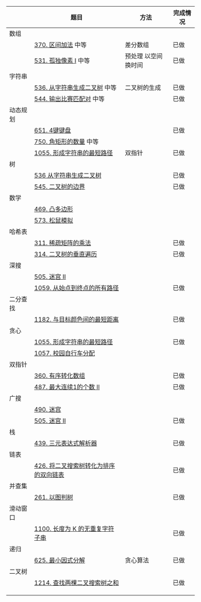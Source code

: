 |          | 题目                                                         | 方法                | 完成情况 |
| -------- | ------------------------------------------------------------ | ------------------- | -------- |
| 数组     |                                                              |                     |          |
|          | [370. 区间加法](https://leetcode-cn.com/problems/range-addition/)  中等 | 差分数组            | 已做     |
|          | [531. 孤独像素 I](https://leetcode-cn.com/problems/lonely-pixel-i/) 中等 | 预处理 以空间换时间 | 已做     |
| 字符串   |                                                              |                     |          |
|          | [536. 从字符串生成二叉树](https://leetcode-cn.com/problems/construct-binary-tree-from-string/) 中等 | 二叉树的生成        | 已做     |
|          | [544. 输出比赛匹配对](https://leetcode-cn.com/problems/output-contest-matches/) 中等 |                     | 已做     |
| 动态规划 |                                                              |                     |          |
|          | [651. 4键键盘](https://leetcode-cn.com/problems/4-keys-keyboard/) |                     | 已做     |
|          | [750. 角矩形的数量](https://leetcode-cn.com/problems/number-of-corner-rectangles/) 中等 |                     |          |
|          | [1055. 形成字符串的最短路径](https://leetcode-cn.com/problems/shortest-way-to-form-string/) | 双指针              | 已做     |
| 树       |                                                              |                     |          |
|          | [536  从字符串生成二叉树](https://leetcode-cn.com/problems/construct-binary-tree-from-string/) |                     | 已做     |
|          | [545. 二叉树的边界](https://leetcode-cn.com/problems/boundary-of-binary-tree/) |                     | 已做     |
| 数学     |                                                              |                     |          |
|          | [469. 凸多边形](https://leetcode-cn.com/problems/convex-polygon/) |                     |          |
|          | [573. 松鼠模拟](https://leetcode-cn.com/problems/squirrel-simulation/) |                     |          |
| 哈希表   |                                                              |                     |          |
|          | [311. 稀疏矩阵的乘法](https://leetcode-cn.com/problems/sparse-matrix-multiplication/) |                     | 已做     |
|          | [314. 二叉树的垂直遍历](https://leetcode-cn.com/problems/binary-tree-vertical-order-traversal/) |                     | 已做     |
| 深搜     |                                                              |                     |          |
|          | [505. 迷宫 II](https://leetcode-cn.com/problems/the-maze-ii/) |                     |          |
|          | [1059. 从始点到终点的所有路径](https://leetcode-cn.com/problems/all-paths-from-source-lead-to-destination/) |                     | 已做     |
| 二分查找 |                                                              |                     |          |
|          | [1182. 与目标颜色间的最短距离](https://leetcode-cn.com/problems/shortest-distance-to-target-color/) |                     | 已做     |
| 贪心     |                                                              |                     |          |
|          | [1055. 形成字符串的最短路径](https://leetcode-cn.com/problems/shortest-way-to-form-string/) |                     | 已做     |
|          | [1057. 校园自行车分配](https://leetcode-cn.com/problems/campus-bikes/) |                     |          |
| 双指针   |                                                              |                     |          |
|          | [360. 有序转化数组](https://leetcode-cn.com/problems/sort-transformed-array/) |                     | 已做     |
|          | [487. 最大连续1的个数 II](https://leetcode-cn.com/problems/max-consecutive-ones-ii/) |                     | 已做     |
| 广搜     |                                                              |                     |          |
|          | [490. 迷宫](https://leetcode-cn.com/problems/the-maze/)      |                     |          |
|          | [505. 迷宫 II](https://leetcode-cn.com/problems/the-maze-ii/) |                     | 已做     |
| 栈       |                                                              |                     |          |
|          | [439. 三元表达式解析器](https://leetcode-cn.com/problems/ternary-expression-parser/) |                     | 已做     |
| 链表     |                                                              |                     |          |
|          | [426. 将二叉搜索树转化为排序的双向链表](https://leetcode-cn.com/problems/convert-binary-search-tree-to-sorted-doubly-linked-list/) |                     | 已做     |
| 并查集   |                                                              |                     |          |
|          | [261. 以图判树](https://leetcode-cn.com/problems/graph-valid-tree/) |                     | 已做     |
| 滑动窗口 |                                                              |                     |          |
|          | [1100. 长度为 K 的无重复字符子串](https://leetcode-cn.com/problems/find-k-length-substrings-with-no-repeated-characters/) |                     | 已做     |
| 递归     |                                                              |                     |          |
|          | [625. 最小因式分解](https://leetcode-cn.com/problems/minimum-factorization/) | 贪心算法            | 已做     |
| 二叉树   |                                                              |                     |          |
|          | [1214. 查找两棵二叉搜索树之和](https://leetcode-cn.com/problems/two-sum-bsts/) |                     | 已做     |
|          |                                                              |                     |          |
|          |                                                              |                     |          |
|          |                                                              |                     |          |

